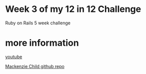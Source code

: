 # Week 3 of my 12 in 12 Challenge

Ruby on Rails 5 week challenge

# more information

[youtube](https://www.youtube.com/watch?v=QhdzE1yNs-0)

[Mackenzie Child github repo](https://github.com/mackenziechild/recipe_box)
